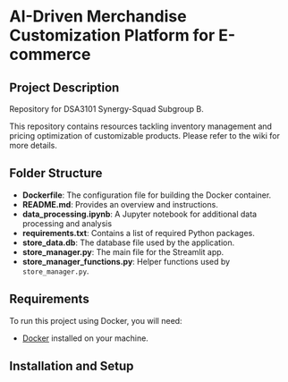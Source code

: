 # AI-Driven Merchandise Customization Platform for E-commerce

## Project Description
Repository for DSA3101 Synergy-Squad Subgroup B. 

This repository contains resources tackling inventory management and pricing optimization of customizable products. Please refer to the wiki for more details.

## Folder Structure

- **Dockerfile**: The configuration file for building the Docker container.
- **README.md**: Provides an overview and instructions.
- **data_processing.ipynb**: A Jupyter notebook for additional data processing and analysis
- **requirements.txt**: Contains a list of required Python packages.
- **store_data.db**: The database file used by the application.
- **store_manager.py**: The main file for the Streamlit app.
- **store_manager_functions.py**: Helper functions used by `store_manager.py`.

## Requirements

To run this project using Docker, you will need:
- [Docker](https://www.docker.com/products/docker-desktop) installed on your machine.

## Installation and Setup
